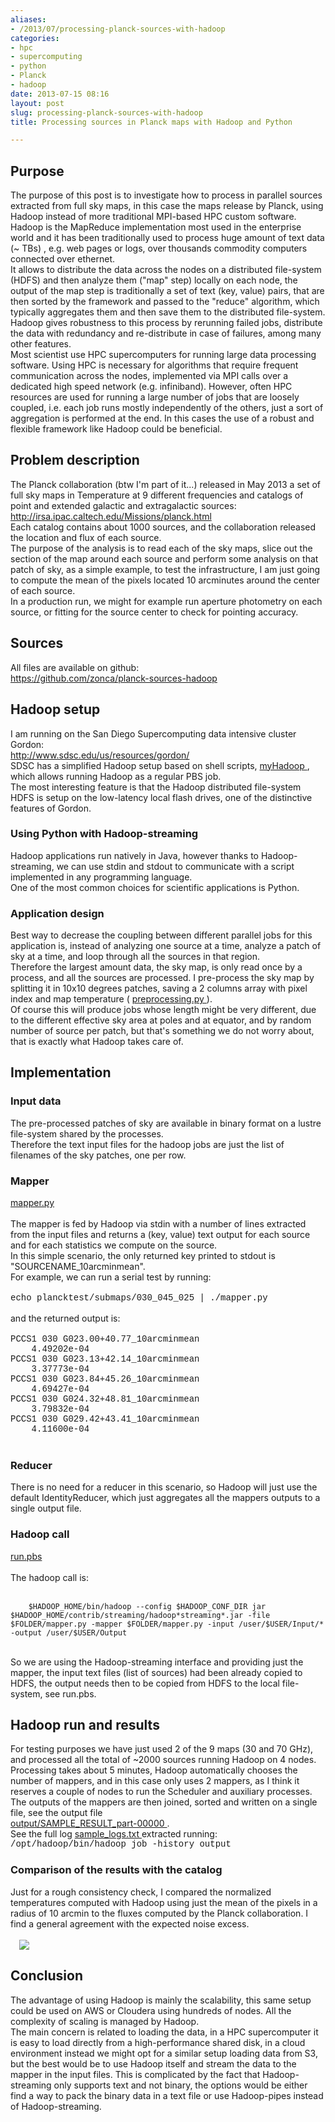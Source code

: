 ```yaml
---
aliases:
- /2013/07/processing-planck-sources-with-hadoop
categories:
- hpc
- supercomputing
- python
- Planck
- hadoop
date: 2013-07-15 08:16
layout: post
slug: processing-planck-sources-with-hadoop
title: Processing sources in Planck maps with Hadoop and Python

---
```


<h2>
 Purpose
</h2>
<div>
 The purpose of this post is to investigate how to process in parallel sources extracted from full sky maps, in this case the maps release by Planck, using Hadoop instead of more traditional MPI-based HPC custom software.
</div>
<div>
 Hadoop is the MapReduce implementation most used in the enterprise world and it has been traditionally used to process huge amount of text data (~ TBs) , e.g. web pages or logs, over thousands commodity computers connected over ethernet.
</div>
<div>
 It allows to distribute the data across the nodes on a distributed file-system (HDFS) and then analyze them ("map" step) locally on each node, the output of the map step is traditionally a set of text (key, value) pairs, that are then sorted by the framework and passed to the "reduce" algorithm, which typically aggregates them and then save them to the distributed file-system.
</div>
<div>
 Hadoop gives robustness to this process by rerunning failed jobs, distribute the data with redundancy and re-distribute in case of failures, among many other features.
</div>
<div>
 Most scientist use HPC supercomputers for running large data processing software. Using HPC is necessary for algorithms that require frequent communication across the nodes, implemented via MPI calls over a dedicated high speed network (e.g. infiniband). However, often HPC resources are used for running a large number of jobs that are loosely coupled, i.e. each job runs mostly independently of the others, just a sort of aggregation is performed at the end. In this cases the use of a robust and flexible framework like Hadoop could be beneficial.
</div>
<div>
 <a name="more">
 </a>
</div>
<h2>
 Problem description
</h2>
<div>
 The Planck collaboration (btw I'm part of it...) released in May 2013 a set of full sky maps in Temperature at 9 different frequencies and catalogs of point and extended galactic and extragalactic sources:
</div>
<div>
 <a href="http://irsa.ipac.caltech.edu/Missions/planck.html">
  http://irsa.ipac.caltech.edu/Missions/planck.html
 </a>
</div>
<div>
 Each catalog contains about 1000 sources, and the collaboration released the location and flux of each source.
</div>
<div>
 The purpose of the analysis is to read each of the sky maps, slice out the section of the map around each source and perform some analysis on that patch of sky, as a simple example, to test the infrastructure, I am just going to compute the mean of the pixels located 10 arcminutes around the center of each source.
</div>
<div>
 In a production run, we might for example run aperture photometry on each source, or fitting for the source center to check for pointing accuracy.
</div>
<h2>
 Sources
</h2>
All files are available on github:
<br/>
<div>
 <a href="https://github.com/zonca/planck-sources-hadoop">
  https://github.com/zonca/planck-sources-hadoop
 </a>
</div>
<h2>
 Hadoop setup
</h2>
<div>
 I am running on the San Diego Supercomputing data intensive cluster Gordon:
</div>
<div>
 <a href="http://www.sdsc.edu/us/resources/gordon/">
  http://www.sdsc.edu/us/resources/gordon/
 </a>
</div>
<div>
 SDSC has a simplified Hadoop setup based on shell scripts,
 <a href="http://www.sdsc.edu/us/resources/gordon/gordon_hadoop.html">
  myHadoop
 </a>
 , which allows running Hadoop as a regular PBS job.
</div>
<div>
 The most interesting feature is that the Hadoop distributed file-system HDFS is setup on the low-latency local flash drives, one of the distinctive features of Gordon.
</div>
<h3>
 Using Python with Hadoop-streaming
</h3>
<div>
 Hadoop applications run natively in Java, however thanks to Hadoop-streaming, we can use stdin and stdout to communicate with a script implemented in any programming language.
</div>
<div>
 One of the most common choices for scientific applications is Python.
</div>
<h3>
 Application design
</h3>
<div>
 Best way to decrease the coupling between different parallel jobs for this application is, instead of analyzing one source at a time, analyze a patch of sky at a time, and loop through all the sources in that region.
</div>
<div>
 Therefore the largest amount data, the sky map, is only read once by a process, and all the sources are processed. I pre-process the sky map by splitting it in 10x10 degrees patches, saving a 2 columns array with pixel index and map temperature (
 <a href="https://github.com/zonca/planck-sources-hadoop/blob/master/preprocessing.py">
  preprocessing.py
 </a>
 ).
</div>
<div>
 Of course this will produce jobs whose length might be very different, due to the different effective sky area at poles and at equator, and by random number of source per patch, but that's something we do not worry about, that is exactly what Hadoop takes care of.
</div>
<h2>
 Implementation
</h2>
<h3>
 Input data
</h3>
<div>
 The pre-processed patches of sky are available in binary format on a lustre file-system shared by the processes.
</div>
<div>
 Therefore the text input files for the hadoop jobs are just the list of filenames of the sky patches, one per row.
</div>
<h3>
 Mapper
</h3>
<div>
 <a href="https://github.com/zonca/planck-sources-hadoop/blob/master/mapper.py">
  mapper.py
 </a>
</div>
<div>
 <br/>
</div>
<div>
 The mapper is fed by Hadoop via stdin with a number of lines extracted from the input files and returns a (key, value) text output for each source and for each statistics we compute on the source.
</div>
<div>
 In this simple scenario, the only returned key printed to stdout is "SOURCENAME_10arcminmean".
</div>
<div>
 For example, we can run a serial test by running:
</div>
<div>
 <br/>
</div>
<div>
 <div>
  <span style="font-family: Courier New, Courier, monospace;">
   echo plancktest/submaps/030_045_025 | ./mapper.py
  </span>
 </div>
</div>
<div>
 <span style="font-family: Courier New, Courier, monospace;">
  <br/>
 </span>
</div>
<div>
 <span style="font-family: inherit;">
  and the returned output is:
 </span>
</div>
<div>
 <span style="font-family: inherit;">
  <br/>
 </span>
</div>
<div>
 <div>
  <span style="font-family: Courier New, Courier, monospace;">
   PCCS1 030 G023.00+40.77_10arcminmean
   <span class="Apple-tab-span" style="white-space: pre;">
   </span>
   4.49202e-04
  </span>
 </div>
 <div>
  <span style="font-family: Courier New, Courier, monospace;">
   PCCS1 030 G023.13+42.14_10arcminmean
   <span class="Apple-tab-span" style="white-space: pre;">
   </span>
   3.37773e-04
  </span>
 </div>
 <div>
  <span style="font-family: Courier New, Courier, monospace;">
   PCCS1 030 G023.84+45.26_10arcminmean
   <span class="Apple-tab-span" style="white-space: pre;">
   </span>
   4.69427e-04
  </span>
 </div>
 <div>
  <span style="font-family: Courier New, Courier, monospace;">
   PCCS1 030 G024.32+48.81_10arcminmean
   <span class="Apple-tab-span" style="white-space: pre;">
   </span>
   3.79832e-04
  </span>
 </div>
 <div>
  <span style="font-family: Courier New, Courier, monospace;">
   PCCS1 030 G029.42+43.41_10arcminmean
   <span class="Apple-tab-span" style="white-space: pre;">
   </span>
   4.11600e-04
  </span>
 </div>
 <div style="font-family: inherit;">
  <br/>
 </div>
</div>
<h3>
 Reducer
</h3>
<div>
 There is no need for a reducer in this scenario, so Hadoop will just use the default IdentityReducer, which just aggregates all the mappers outputs to a single output file.
</div>
<h3>
 Hadoop call
</h3>
<div>
 <a href="https://github.com/zonca/planck-sources-hadoop/blob/master/run.pbs">
  run.pbs
 </a>
</div>
<div>
 <br/>
</div>
<div>
 The hadoop call is:
</div>
<div>
 <br/>
</div>
<div>
 <div>
  <span style="font-family: Courier New, Courier, monospace;">
   <code>
    $HADOOP_HOME/bin/hadoop --config $HADOOP_CONF_DIR jar $HADOOP_HOME/contrib/streaming/hadoop*streaming*.jar -file $FOLDER/mapper.py -mapper $FOLDER/mapper.py -input /user/$USER/Input/* -output /user/$USER/Output
   </code>
  </span>
 </div>
</div>
<div>
 <br/>
</div>
<div>
 So we are using the Hadoop-streaming interface and providing just the mapper, the input text files (list of sources) had been already copied to HDFS, the output needs then to be copied from HDFS to the local file-system, see run.pbs.
</div>
<h2>
 Hadoop run and results
</h2>
<div>
 For testing purposes we have just used 2 of the 9 maps (30 and 70 GHz), and processed all the total of ~2000 sources running Hadoop on 4 nodes.
</div>
<div>
 Processing takes about 5 minutes, Hadoop automatically chooses the number of mappers, and in this case only uses 2 mappers, as I think it reserves a couple of nodes to run the Scheduler and auxiliary processes.
</div>
<div>
 The outputs of the mappers are then joined, sorted and written on a single file, see the output file
</div>
<div>
 <a href="https://github.com/zonca/planck-sources-hadoop/blob/master/output/SAMPLE_RESULT_part-00000">
  output/SAMPLE_RESULT_part-00000
 </a>
 .
</div>
<div>
 See the full log
 <a href="https://github.com/zonca/planck-sources-hadoop/blob/master/sample_logs.txt">
  sample_logs.txt
 </a>
 extracted running:
</div>
<div>
 <span style="font-family: Courier New, Courier, monospace;">
  /opt/hadoop/bin/hadoop job -history output
 </span>
</div>
<h3>
 <span style="font-family: inherit;">
  Comparison of the results with the catalog
 </span>
</h3>
<div>
 <span style="font-family: inherit;">
  Just for a rough consistency check, I compared the normalized temperatures computed with Hadoop using just the mean of the pixels in a radius of 10 arcmin to the fluxes computed by the Planck collaboration. I find a general agreement with the expected noise excess.
 </span>
</div>
<div>
 <br/>
 <div class="separator" style="clear: both; text-align: left;">
  <a href="/images/processing-planck-sources-with-hadoop_s1600_download.png" imageanchor="1" style="margin-left: 1em; margin-right: 1em;">
   <img border="0" src="/images/processing-planck-sources-with-hadoop_s1600_download.png"/>
  </a>
 </div>
 <h2>
  Conclusion
 </h2>
 <div>
  The advantage of using Hadoop is mainly the scalability, this same setup could be used on AWS or Cloudera using hundreds of nodes. All the complexity of scaling is managed by Hadoop.
 </div>
 <div>
  The main concern is related to loading the data, in a HPC supercomputer it is easy to load directly from a high-performance shared disk, in a cloud environment instead we might opt for a similar setup loading data from S3, but the best would be to use Hadoop itself and stream the data to the mapper in the input files. This is complicated by the fact that Hadoop-streaming only supports text and not binary, the options would be either find a way to pack the binary data in a text file or use Hadoop-pipes instead of Hadoop-streaming.
 </div>
 <div>
  <br/>
 </div>
 <div class="separator" style="clear: both; text-align: center;">
  <br/>
 </div>
 <div class="separator" style="clear: both; text-align: center;">
  <br/>
 </div>
</div>
